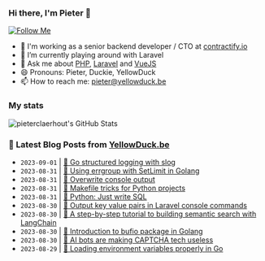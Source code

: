 ### Hi there, I'm Pieter 👋  
[![Follow Me](https://img.shields.io/github/followers/pieterclaerhout?label=Follow&style=social)](https://github.com/pieterclaerhout)

- 🏢 I'm working as a senior backend developer / CTO at [contractify.io](https://contractify.io)
- 🌱 I’m currently playing around with Laravel
- 💬 Ask me about [PHP](https://php.net), [Laravel](http://laravel.com) and [VueJS](https://vuejs.org)
- 😄 Pronouns: Pieter, Duckie, YellowDuck
- 📫 How to reach me: pieter@yellowduck.be

### My stats

![pieterclaerhout's GitHub Stats](https://github-readme-stats.vercel.app/api?username=pieterclaerhout&show_icons=true&count_private=true&line_height=40)

### 📩 Latest Blog Posts from [YellowDuck.be](https://www.yellowduck.be/)
<!-- BLOG-POST-LIST:START -->
- `2023-09-01` | [🔗 Go structured logging with slog](https://www.yellowduck.be/posts/go-structured-logging-with-slog)  
- `2023-08-31` | [🐥 Using errgroup with SetLimit in Golang](https://www.yellowduck.be/posts/using-errgroup-with-setlimit-in-golang)  
- `2023-08-31` | [🔗 Overwrite console output](https://www.yellowduck.be/posts/overwrite-console-output)  
- `2023-08-31` | [🔗 Makefile tricks for Python projects](https://www.yellowduck.be/posts/makefile-tricks-for-python-projects)  
- `2023-08-31` | [🔗 Python: Just write SQL](https://www.yellowduck.be/posts/python-just-write-sql)  
- `2023-08-30` | [🐥 Output key value pairs in Laravel console commands](https://www.yellowduck.be/posts/output-key-value-pairs-in-laravel-console-commands)  
- `2023-08-30` | [🔗 A step-by-step tutorial to building semantic search with LangChain](https://www.yellowduck.be/posts/a-step-by-step-tutorial-to-building-semantic-search-with-langchain)  
- `2023-08-30` | [🔗 Introduction to bufio package in Golang](https://www.yellowduck.be/posts/introduction-to-bufio-package-in-golang)  
- `2023-08-30` | [🔗 AI bots are making CAPTCHA tech useless](https://www.yellowduck.be/posts/ai-bots-are-making-captcha-tech-useless)  
- `2023-08-29` | [🐥 Loading environment variables properly in Go](https://www.yellowduck.be/posts/loading-environment-variables-properly-in-go)  

<!-- BLOG-POST-LIST:END -->
